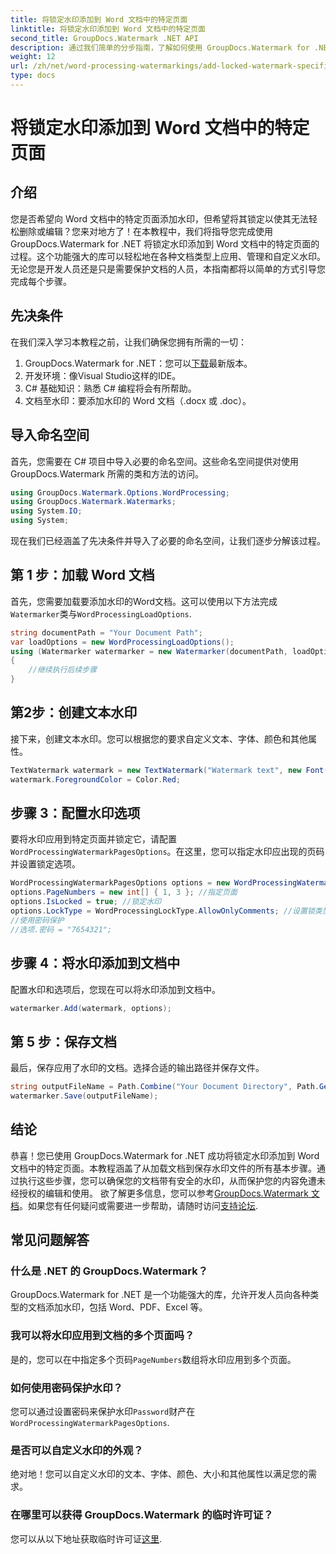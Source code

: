 ```yaml
---
title: 将锁定水印添加到 Word 文档中的特定页面
linktitle: 将锁定水印添加到 Word 文档中的特定页面
second_title: GroupDocs.Watermark .NET API
description: 通过我们简单的分步指南，了解如何使用 GroupDocs.Watermark for .NET 将锁定水印添加到 Word 文档中的特定页面。
weight: 12
url: /zh/net/word-processing-watermarkings/add-locked-watermark-specific-pages-word-docs/
type: docs
---
```

# 将锁定水印添加到 Word 文档中的特定页面

## 介绍
您是否希望向 Word 文档中的特定页面添加水印，但希望将其锁定以使其无法轻松删除或编辑？您来对地方了！在本教程中，我们将指导您完成使用 GroupDocs.Watermark for .NET 将锁定水印添加到 Word 文档中的特定页面的过程。这个功能强大的库可以轻松地在各种文档类型上应用、管理和自定义水印。无论您是开发人员还是只是需要保护文档的人员，本指南都将以简单的方式引导您完成每个步骤。
## 先决条件
在我们深入学习本教程之前，让我们确保您拥有所需的一切：
1.  GroupDocs.Watermark for .NET：您可以[下载](https://releases.groupdocs.com/Watermark/net/)最新版本。
2. 开发环境：像Visual Studio这样的IDE。
3. C# 基础知识：熟悉 C# 编程将会有所帮助。
4. 文档至水印：要添加水印的 Word 文档（.docx 或 .doc）。
## 导入命名空间
首先，您需要在 C# 项目中导入必要的命名空间。这些命名空间提供对使用 GroupDocs.Watermark 所需的类和方法的访问。
```csharp
using GroupDocs.Watermark.Options.WordProcessing;
using GroupDocs.Watermark.Watermarks;
using System.IO;
using System;
```
现在我们已经涵盖了先决条件并导入了必要的命名空间，让我们逐步分解该过程。
## 第 1 步：加载 Word 文档
首先，您需要加载要添加水印的Word文档。这可以使用以下方法完成`Watermarker`类与`WordProcessingLoadOptions`.
```csharp
string documentPath = "Your Document Path";
var loadOptions = new WordProcessingLoadOptions();
using (Watermarker watermarker = new Watermarker(documentPath, loadOptions))
{
    //继续执行后续步骤
}
```
## 第2步：创建文本水印
接下来，创建文本水印。您可以根据您的要求自定义文本、字体、颜色和其他属性。
```csharp
TextWatermark watermark = new TextWatermark("Watermark text", new Font("Arial", 19));
watermark.ForegroundColor = Color.Red;
```
## 步骤 3：配置水印选项
要将水印应用到特定页面并锁定它，请配置`WordProcessingWatermarkPagesOptions`。在这里，您可以指定水印应出现的页码并设置锁定选项。
```csharp
WordProcessingWatermarkPagesOptions options = new WordProcessingWatermarkPagesOptions();
options.PageNumbers = new int[] { 1, 3 }; //指定页面
options.IsLocked = true; //锁定水印
options.LockType = WordProcessingLockType.AllowOnlyComments; //设置锁类型
//使用密码保护
//选项.密码 = "7654321";
```
## 步骤 4：将水印添加到文档中
配置水印和选项后，您现在可以将水印添加到文档中。
```csharp
watermarker.Add(watermark, options);
```
## 第 5 步：保存文档
最后，保存应用了水印的文档。选择合适的输出路径并保存文件。
```csharp
string outputFileName = Path.Combine("Your Document Directory", Path.GetFileName(documentPath));
watermarker.Save(outputFileName);
```
## 结论
恭喜！您已使用 GroupDocs.Watermark for .NET 成功将锁定水印添加到 Word 文档中的特定页面。本教程涵盖了从加载文档到保存水印文件的所有基本步骤。通过执行这些步骤，您可以确保您的文档带有安全的水印，从而保护您的内容免遭未经授权的编辑和使用。
欲了解更多信息，您可以参考[GroupDocs.Watermark 文档](https://tutorials.groupdocs.com/Watermark/net/)。如果您有任何疑问或需要进一步帮助，请随时访问[支持论坛](https://forum.groupdocs.com/c/watermark/19).
## 常见问题解答
### 什么是 .NET 的 GroupDocs.Watermark？
GroupDocs.Watermark for .NET 是一个功能强大的库，允许开发人员向各种类型的文档添加水印，包括 Word、PDF、Excel 等。
### 我可以将水印应用到文档的多个页面吗？
是的，您可以在中指定多个页码`PageNumbers`数组将水印应用到多个页面。
### 如何使用密码保护水印？
您可以通过设置密码来保护水印`Password`财产在`WordProcessingWatermarkPagesOptions`.
### 是否可以自定义水印的外观？
绝对地！您可以自定义水印的文本、字体、颜色、大小和其他属性以满足您的需求。
### 在哪里可以获得 GroupDocs.Watermark 的临时许可证？
您可以从以下地址获取临时许可证[这里](https://purchase.groupdocs.com/temporary-license/).